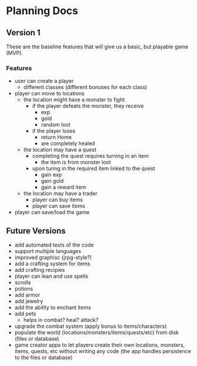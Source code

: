 # Planning Docs

## Version 1

These are the baseline features that will give us a basic, but playable game (MVP). 

### Features

* user can create a player
  * different classes (different bonuses for each class)
* player can move to locations
    * the location might have a monster to fight
        * if the player defeats the monster, they receive
            * exp
            * gold
            * random loot
        * if the player loses
            * return Home
            * are completely healed
    * the location may have a quest
        * completing the quest requires turning in an item
            * the item is from monster loot
        * upon turing in the required item linked to the quest
            * gain exp
            * gain gold
            * gain a reward item
    * the location may have a trader
        * player can buy items
        * player can save items
* player can save/load the game

## Future Versions

* add automated tests of the code
* support multiple languages
* improved graphisc (jrpg-style?)
* add a crafting system for items
* add crafting recipies
* player can lean and use spells
* scrolls
* potions
* add armor
* add jewelry
* add the ability to enchant items
* add pets
    * helps in combat? heal? attack?
* upgrade the combat system (apply bonus to items/characters)
* populate the world (locations/monsters/items/quests/etc) from disk (files or database)
* game creator apps to let players create their own locations, monsters, items, quests, etc without writing any code (the app handles persistence to the files or database)